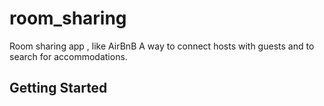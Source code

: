 # room_sharing

Room sharing app , like AirBnB
A way to connect hosts with guests and to search for accommodations.

## Getting Started

 